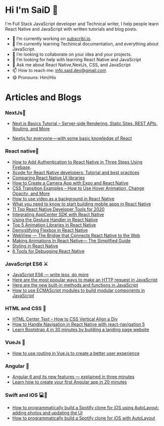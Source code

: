 # Hi I'm SaiD 👋

I'm Full Stack JavaScript developer and Technical writer, I help people learn React Native and JavaScript with written tutorials and blog posts.



- 🔭 I’m currently working on [subscribi.io]('subscribi.io').
- 🌱 I’m currently learning Techinical documentation, and everything about JavaScript. 
- 👯 I’m looking to collaborate on your idea and your projects.
- 🤔 I’m looking for help with learning React Native and JavaScript
- 💬 Ask me about React Native,NextJs, CSS, and JavaScript
- 📫 How to reach me: info.said.dev@gmail.com
- 😄 Pronouns: Him/His

# Articles and Blogs

  ### NextJs🚀
- [Next.js Basics Tutorial – Server-side Rendering, Static Sites, REST APIs, Routing, and More](https://www.freecodecamp.org/news/nextjs-basics/)

- [Nextjs for everyone — with some basic knowledge of React](https://www.freecodecamp.org/news/an-introduction-to-next-js-for-everyone-507d2d90ab54/)
### React native📱

- [How to Add Authentication to React Native in Three Steps Using Firebase](https://www.freecodecamp.org/news/how-to-add-authentication-to-react-native-in-three-steps-using-firebase/).
- [Xcode for React Native developers: Tutorial and best practices](https://blog.logrocket.com/xcode-for-react-native-developers-tutorial-and-best-practices/)
- [Comparing React Native UI libraries](https://blog.logrocket.com/comparing-react-native-ui-libraries/)
- [How to Create a Camera App with Expo and React Native](https://www.freecodecamp.org/news/how-to-create-a-camera-app-with-expo-and-react-native/)
- [CSS Transition Examples – How to Use Hover Animation, Change Opacity, and More](https://www.freecodecamp.org/news/css-transition-examples/)
- [How to use video as a background in React Native](https://www.freecodecamp.org/news/how-to-create-a-background-video-in-react-native-cb53304ee4f6/)
- [What you need to know to start building mobile apps in React Native](https://www.freecodecamp.org/news/what-you-need-to-know-to-start-building-mobile-apps-in-react-native-dded951277b7/)
- [11 Top React Native Developer Tools for 2020](https://blog.bitsrc.io/11-top-react-native-developer-tools-1e019462dd01?source=your_stories_page-------------------------------------)
- [Integrating AppCenter SDK with React Native](https://blog.bitsrc.io/how-to-integrate-appcenter-sdk-with-react-native-8ef2225620e6?source=your_stories_page-------------------------------------)
- [Using the Gesture Handler in React Native](https://blog.bitsrc.io/using-the-gesture-handler-in-react-native-c07f84ddfa49)
- [Top 5 Animation Libraries in React Native](https://blog.bitsrc.io/top-5-animation-libraries-in-react-native-d00ec8ddfc8d)
- [Demystifying Flexbox in React Native](https://blog.bitsrc.io/demystifying-flexbox-in-react-native-4b62979fa9ea)
- [WebView — The Bridge that Connects React Native to the Web](https://blog.bitsrc.io/webview-the-bridge-that-connects-react-native-with-the-web-95a0d5aaa31a?source=your_stories_page-------------------------------------)
- [Making Animations In React Native— The Simplified Guide](https://blog.bitsrc.io/making-animations-in-react-native-the-simplified-guide-6580f961f6e8)
- [Styling in React Native](https://blog.bitsrc.io/styling-in-react-native-c48caddfbe47)
- [6 Tools for Debugging React Native](https://www.sitepoint.com/tools-for-debugging-react-native/)

### JavaScript ES6 ⚔️
- [JavaScript ES6 — write less, do more](https://www.freecodecamp.org/news/write-less-do-more-with-javascript-es6-5fd4a8e50ee2/)
- [Here are the most popular ways to make an HTTP request in JavaScript](https://www.freecodecamp.org/news/here-is-the-most-popular-ways-to-make-an-http-request-in-javascript-954ce8c95aaa/)
- [Here are the new built-in methods and functions in JavaScript](https://www.freecodecamp.org/news/here-are-the-new-built-in-methods-and-functions-in-javascript-8f4d2fd794fa/)
- [How to use ECMAScript modules to build modular components in JavaScript](https://www.freecodecamp.org/news/how-to-use-ecmascript-modules-to-build-modular-components-in-javascript-9023205ea42a/)

 ### HTML and CSS 💅
- [HTML Center Text – How to CSS Vertical Align a Div](https://www.freecodecamp.org/news/html-center-text-how-to-css-vertical-align-a-div/)
- [How to Handle Navigation in React Native with react-navigation 5](https://www.freecodecamp.org/news/introducing-react-navigation-5/)
- [Learn Bootstrap 4 in 30 minutes by building a landing page website](https://medium.com/free-code-camp/learn-bootstrap-4-in-30-minute-by-building-a-landing-page-website-guide-for-beginners-f64e03833f33)

### VueJs 📗
- [How to use routing in Vue.js to create a better user experience](https://www.freecodecamp.org/news/how-to-use-routing-in-vue-js-to-create-a-better-user-experience-98d225bbcdd9/)

### Angular 📕
- [Angular 6 and its new features — explained in three minutes](https://www.freecodecamp.org/news/angular-what-is-the-new-briefly-e6837348dd3a/)
- [Learn how to create your first Angular app in 20 minutes](https://www.freecodecamp.org/news/learn-how-to-create-your-first-angular-app-in-20-min-146201d9b5a7/)
 ### Swift and iOS 💻📱
- [How to programmatically build a Spotify clone for iOS using AutoLayout: adding photos and updating the UI](https://www.freecodecamp.org/news/how-to-build-a-spotify-clone-for-ios-with-autolayout-programmatically-part-2/)
- [How to programmatically build a Spotify clone for iOS with AutoLayout](https://www.freecodecamp.org/news/autolayout-programmatically-spotify-clone-in-swift/)
